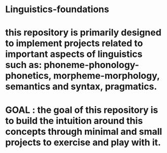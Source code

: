 # Linguistics-foundations

# this repository is primarily designed to implement projects related to important aspects of linguistics such as: phoneme-phonology-phonetics, morpheme-morphology, semantics and syntax, pragmatics. 

# GOAL : the goal of this repository is to build the intuition around this concepts through minimal and small projects to exercise and play with it.


